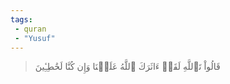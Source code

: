 ```yaml
---
tags: 
 - quran 
 - "Yusuf"
---
```


> قَالُواْ تَٱللَّهِ لَقَدۡ ءَاثَرَكَ ٱللَّهُ عَلَيۡنَا وَإِن كُنَّا لَخَٰطِـِٔينَ
